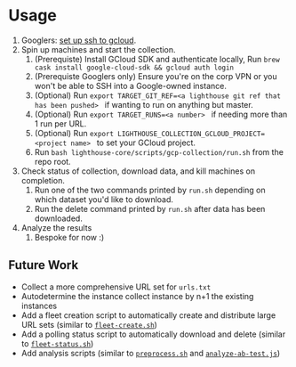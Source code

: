 # Usage

1. Googlers: [set up ssh to gcloud](go/lighthouse-ssh-gcloud-readme).
1. Spin up machines and start the collection.
   1. (Prerequiste) Install GCloud SDK and authenticate locally, Run `brew cask install google-cloud-sdk && gcloud auth login`
    1. (Prerequiste Googlers only) Ensure you're on the corp VPN or you won't be able to SSH into a Google-owned instance. 
   1. (Optional) Run `export TARGET_GIT_REF=<a lighthouse git ref that has been pushed> ` if wanting to run on anything but master.
   1. (Optional) Run `export TARGET_RUNS=<a number> ` if needing more than 1 run per URL.
   1. (Optional) Run `export LIGHTHOUSE_COLLECTION_GCLOUD_PROJECT=<project name> ` to set your GCloud project.
   1. Run `bash lighthouse-core/scripts/gcp-collection/run.sh` from the repo root.
1. Check status of collection, download data, and kill machines on completion.
   1. Run one of the two commands printed by `run.sh` depending on which dataset you'd like to download.
   1. Run the delete command printed by `run.sh` after data has been downloaded.
1. Analyze the results
   1. Bespoke for now :)

## Future Work

- Collect a more comprehensive URL set for `urls.txt`
- Autodetermine the instance collect instance by n+1 the existing instances
- Add a fleet creation script to automatically create and distribute large URL sets (similar to [`fleet-create.sh`](https://github.com/patrickhulce/dzl-lighthouse/blob/60447f652dc15cacfa603fdf7c88b1add4229d1d/cwv/collection/fleet-create.sh))
- Add a polling status script to automatically download and delete (similar to [`fleet-status.sh`](https://github.com/patrickhulce/dzl-lighthouse/blob/60447f652dc15cacfa603fdf7c88b1add4229d1d/cwv/collection/fleet-status.sh))
- Add analysis scripts (similar to [`preprocess.sh`](https://github.com/patrickhulce/dzl-lighthouse/blob/60447f652dc15cacfa603fdf7c88b1add4229d1d/cwv/analyze/preprocess.sh) and [`analyze-ab-test.js`](https://github.com/patrickhulce/dzl-lighthouse/blob/60447f652dc15cacfa603fdf7c88b1add4229d1d/cwv/analyze/analyze-ab-test.js))
